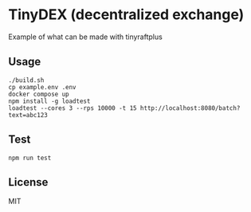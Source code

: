 # TinyDEX (decentralized exchange)
Example of what can be made with tinyraftplus

## Usage
```
./build.sh
cp example.env .env
docker compose up
npm install -g loadtest
loadtest --cores 3 --rps 10000 -t 15 http://localhost:8080/batch?text=abc123
```

## Test
```
npm run test
```

## License
MIT
